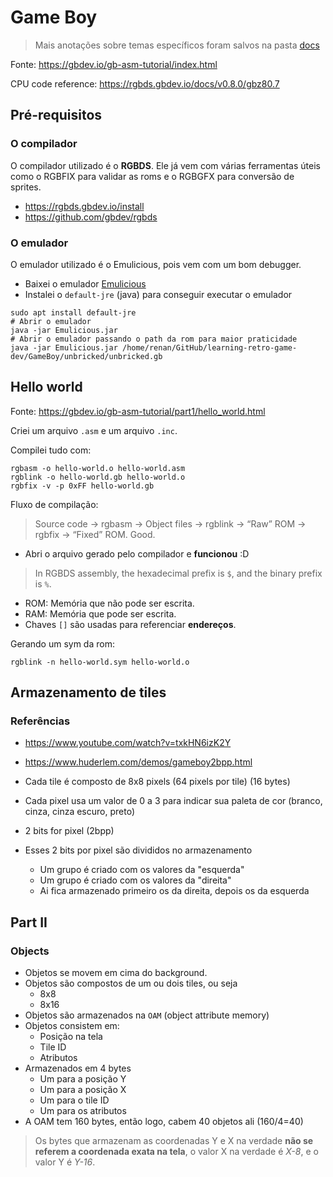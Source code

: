 # Game Boy

> Mais anotações sobre temas específicos foram salvos na pasta [docs](docs/)

Fonte: https://gbdev.io/gb-asm-tutorial/index.html

CPU code reference: https://rgbds.gbdev.io/docs/v0.8.0/gbz80.7

## Pré-requisitos

### O compilador

O compilador utilizado é o **RGBDS**. 
Ele já vem com várias ferramentas úteis como o RGBFIX para validar as roms e o RGBGFX para conversão de sprites.

- https://rgbds.gbdev.io/install
- https://github.com/gbdev/rgbds

### O emulador

O emulador utilizado é o Emulicious, pois vem com um bom debugger.

- Baixei o emulador [Emulicious](https://emulicious.net/downloads/)
- Instalei o `default-jre` (java) para conseguir executar o emulador

```shell
sudo apt install default-jre
# Abrir o emulador
java -jar Emulicious.jar
# Abrir o emulador passando o path da rom para maior praticidade
java -jar Emulicious.jar /home/renan/GitHub/learning-retro-game-dev/GameBoy/unbricked/unbricked.gb
```

## Hello world

Fonte: https://gbdev.io/gb-asm-tutorial/part1/hello_world.html

Criei um arquivo `.asm` e um arquivo `.inc`.

Compilei tudo com:

```shell
rgbasm -o hello-world.o hello-world.asm
rgblink -o hello-world.gb hello-world.o
rgbfix -v -p 0xFF hello-world.gb
```

Fluxo de compilação:

> Source code → rgbasm → Object files → rgblink → “Raw” ROM → rgbfix → “Fixed” ROM. Good.

- Abri o arquivo gerado pelo compilador e **funcionou** :D

> In RGBDS assembly, the hexadecimal prefix is `$`, and the binary prefix is `%`.

- ROM: Memória que não pode ser escrita.
- RAM: Memória que pode ser escrita.
- Chaves `[]` são usadas para referenciar **endereços**.

Gerando um sym da rom:

```shell
rgblink -n hello-world.sym hello-world.o
```

## Armazenamento de tiles

### Referências

- https://www.youtube.com/watch?v=txkHN6izK2Y
- https://www.huderlem.com/demos/gameboy2bpp.html

- Cada tile é composto de 8x8 pixels (64 pixels por tile) (16 bytes)
- Cada pixel usa um valor de 0 a 3 para indicar sua paleta de cor (branco, cinza, cinza escuro, preto)
- 2 bits for pixel (2bpp)
- Esses 2 bits por pixel são divididos no armazenamento
  - Um grupo é criado com os valores da "esquerda"
  - Um grupo é criado com os valores da "direita"
  - Ai fica armazenado primeiro os da direita, depois os da esquerda

## Part II

### Objects

- Objetos se movem em cima do background.
- Objetos são compostos de um ou dois tiles, ou seja
  - 8x8
  - 8x16
- Objetos são armazenados na `OAM` (object attribute memory)
- Objetos consistem em:
  - Posição na tela
  - Tile ID
  - Atributos
- Armazenados em 4 bytes
  - Um para a posição Y
  - Um para a posição X
  - Um para o tile ID
  - Um para os atributos
- A OAM tem 160 bytes, então logo, cabem 40 objetos ali (160/4=40)

> Os bytes que armazenam as coordenadas Y e X na verdade **não se referem a
> coordenada exata na tela**, o valor X na verdade é _X-8_, e o valor Y é _Y-16_.
